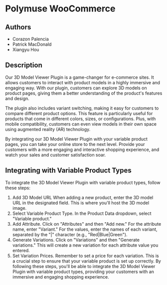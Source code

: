 # Polymuse WooCommerce
## Authors
- Corazon Palencia
- Patrick MacDonald
- Xiangyu Hou

## Description 
Our 3D Model Viewer Plugin is a game-changer for e-commerce sites. It allows customers to interact with product models in a highly immersive and engaging way. With our plugin, customers can explore 3D models on product pages, giving them a better understanding of the product's features and design.

The plugin also includes variant switching, making it easy for customers to compare different product options. This feature is particularly useful for products that come in different colors, sizes, or configurations. Plus, with mobile compatibility, customers can even view models in their own space using augmented reality (AR) technology.

By integrating our 3D Model Viewer Plugin with your variable product pages, you can take your online store to the next level. Provide your customers with a more engaging and interactive shopping experience, and watch your sales and customer satisfaction soar.

## Integrating with Variable Product Types
To integrate the 3D Model Viewer Plugin with variable product types, follow these steps:
1. Add 3D Model URL
When adding a new product, enter the 3D model URL in the designated field. This is where you'll host the 3D model image.
2. Select Variable Product Type. In the Product Data dropdown, select "Variable product."
3. Add Attribute. Click on "Attributes" and then "Add new." For the attribute name, enter "Variant." For the values, enter the names of each variant, separated by the "|" character (e.g., "Red|Blue|Green").
4. Generate Variations. Click on "Variations" and then "Generate variations." This will create a new variation for each attribute value you entered.
5. Set Variation Prices. Remember to set a price for each variation. This is a crucial step to ensure that your variable product is set up correctly.
By following these steps, you'll be able to integrate the 3D Model Viewer Plugin with variable product types, providing your customers with an immersive and engaging shopping experience.
